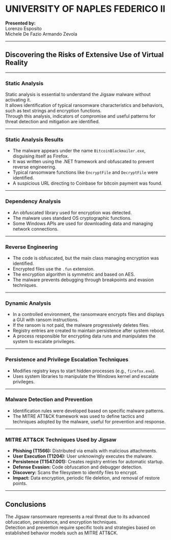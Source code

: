 # UNIVERSITY OF NAPLES FEDERICO II

**Presented by:**  
Lorenzo Esposito  
Michele De Fazio
Armando Zevola

---

## Discovering the Risks of Extensive Use of Virtual Reality

---

### Static Analysis  
Static analysis is essential to understand the Jigsaw malware without activating it.  
It allows identification of typical ransomware characteristics and behaviors, such as text strings and encryption functions.  
Through this analysis, indicators of compromise and useful patterns for threat detection and mitigation are identified.

---

### Static Analysis Results  
- The malware appears under the name `BitcoinBlackmailer.exe`, disguising itself as Firefox.  
- It was written using the .NET framework and obfuscated to prevent reverse engineering.  
- Typical ransomware functions like `EncryptFile` and `DecryptFile` were identified.  
- A suspicious URL directing to Coinbase for bitcoin payment was found.

---

### Dependency Analysis  
- An obfuscated library used for encryption was detected.  
- The malware uses standard OS cryptographic functions.  
- Some Windows APIs are used for downloading data and managing network connections.

---

### Reverse Engineering  
- The code is obfuscated, but the main class managing encryption was identified.  
- Encrypted files use the `.fun` extension.  
- The encryption algorithm is symmetric and based on AES.  
- The malware prevents debugging through breakpoints and evasion techniques.

---

### Dynamic Analysis  
- In a controlled environment, the ransomware encrypts files and displays a GUI with ransom instructions.  
- If the ransom is not paid, the malware progressively deletes files.  
- Registry entries are created to maintain persistence after system reboot.  
- A process responsible for encrypting data runs and manipulates the system to escalate privileges.

---

### Persistence and Privilege Escalation Techniques  
- Modifies registry keys to start hidden processes (e.g., `firefox.exe`).  
- Uses system libraries to manipulate the Windows kernel and escalate privileges.

---

### Malware Detection and Prevention  
- Identification rules were developed based on specific malware patterns.  
- The MITRE ATT&CK framework was used to define tactics and techniques adopted by the malware, useful for prevention and response.

---

### MITRE ATT&CK Techniques Used by Jigsaw  
- **Phishing (T1566):** Distributed via emails with malicious attachments.  
- **User Execution (T1204):** User unknowingly executes the malware.  
- **Persistence (T1547.001):** Creates registry entries for automatic startup.  
- **Defense Evasion:** Code obfuscation and debugger detection.  
- **Discovery:** Scans the filesystem to identify files to encrypt.  
- **Impact:** Data encryption, periodic file deletion, and removal of restore points.

---

## Conclusions  
The Jigsaw ransomware represents a real threat due to its advanced obfuscation, persistence, and encryption techniques.  
Detection and prevention require specific tools and strategies based on established behavior models such as MITRE ATT&CK.
